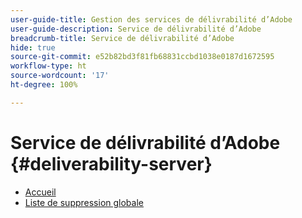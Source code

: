 ```yaml
---
user-guide-title: Gestion des services de délivrabilité d’Adobe
user-guide-description: Service de délivrabilité d’Adobe
breadcrumb-title: Service de délivrabilité d’Adobe
hide: true
source-git-commit: e52b82bd3f81fb68831ccbd1038e0187d1672595
workflow-type: ht
source-wordcount: '17'
ht-degree: 100%

---
```


# Service de délivrabilité d’Adobe {#deliverability-server}

* [Accueil](home.md)
* [Liste de suppression globale](global-suppression-list.md)

